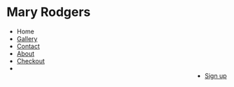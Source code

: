 <!DOCTYPE html> 
<html> 
<link rel="stylesheet" type="text/css" href="http://github.com/N-cole/Maryrodgers/master/Pizzaz.css">
<link rel="stylesheet" type="text/css" href="http://fonts.googleapis.com/css?family=Open Sans">
<head>
<h1>
Mary
Rodgers
</h1>
<div class="navbar">
<ul> 
    <li><a href"http://github.com/N-cole/Maryrodgers/master/M-rodgerslanding.html">Home</a></li> 
    <li><a href="*">Gallery</a></li>
    <li><a href="*">Contact</a></li>
    <li><a href="*">About</a></li>
    <li><a href="*">Checkout</a><li>
    <li style="float:right"><a href="http://github.com/N-cole/Mryrodgers">Sign up</a></li>
</ul>    
</div>
</head>

<body>
    
</body>
</html>
